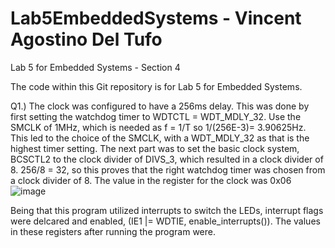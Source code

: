 # Lab5EmbeddedSystems - Vincent Agostino Del Tufo
Lab 5 for Embedded Systems - Section 4

The code within this Git repository is for Lab 5 for Embedded Systems.

Q1.) 
The clock was configured to have a 256ms delay. This was done by first setting the watchdog timer to WDTCTL = WDT_MDLY_32. Use the SMCLK of 1MHz, which is needed as f = 1/T so 1/(256E-3)= 3.90625Hz. This led to the choice of the SMCLK, with a WDT_MDLY_32 as that is the highest timer setting. The next part was to set the basic clock system, BCSCTL2 to the clock divider of DIVS_3, which resulted in a clock divider of 8. 256/8 = 32, so this proves that the right watchdog timer was chosen from a clock divider of 8. The value in the register for the clock was 0x06![image](https://user-images.githubusercontent.com/60796502/141367344-6ba1358e-c868-4807-9bc7-1a7f04b85387.png)


Being that this program utilized interrupts to switch the LEDs, interrupt flags were delcared and enabled, (IE1 |= WDTIE, enable_interrupts()). The values in these registers after running the program were.
